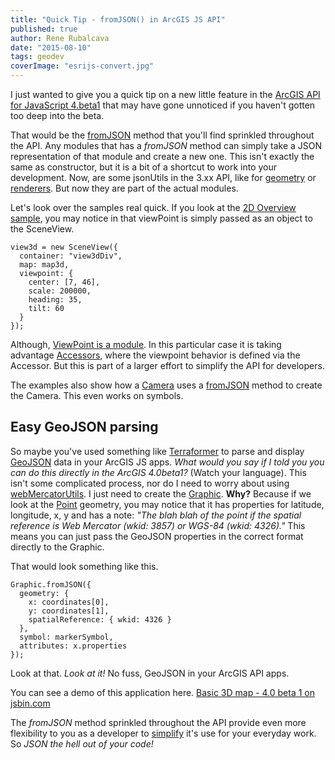 ```yaml
---
title: "Quick Tip - fromJSON() in ArcGIS JS API"
published: true
author: Rene Rubalcava
date: "2015-08-10"
tags: geodev
coverImage: "esrijs-convert.jpg"
---
```


I just wanted to give you a quick tip on a new little feature in the [ArcGIS API for JavaScript 4.beta1](https://developers.arcgis.com/javascript/beta/) that may have gone unnoticed if you haven't gotten too deep into the beta.

That would be the [fromJSON](https://developers.arcgis.com/javascript/beta/api-reference/esri-geometry-Geometry.html#fromJSON) method that you'll find sprinkled throughout the API. Any modules that has a _fromJSON_ method can simply take a JSON representation of that module and create a new one. This isn't exactly the same as constructor, but it is a bit of a shortcut to work into your development. Now, are some jsonUtils in the 3.xx API, like for [geometry](https://developers.arcgis.com/javascript/jsapi/esri.geometry.jsonutils-amd.html) or [renderers](https://developers.arcgis.com/javascript/jsapi/esri.renderers.jsonutils-amd.html). But now they are part of the actual modules.

Let's look over the samples real quick. If you look at the [2D Overview sample](http://developers.arcgis.com/javascript/beta/sample-code/sandbox/sandbox.html?sample=sample-code/source-code/3d/2d-overview-map/index.html), you may notice in that viewPoint is simply passed as an object to the SceneView.

```
view3d = new SceneView({
  container: "view3dDiv",
  map: map3d,
  viewpoint: {
    center: [7, 46],
    scale: 200000,
    heading: 35,
    tilt: 60
  }
});
```

Although, [ViewPoint is a module](https://developers.arcgis.com/javascript/beta/api-reference/esri-Viewpoint.html). In this particular case it is taking advantage [Accessors](http://odoe.net/blog/arcgis-js-api-4-0beta1-accessors/), where the viewpoint behavior is defined via the Accessor. But this is part of a larger effort to simplify the API for developers.

The examples also show how a [Camera](https://developers.arcgis.com/javascript/beta/api-reference/esri-Camera.html) uses a [fromJSON](https://developers.arcgis.com/javascript/beta/api-reference/esri-Camera.html#fromJSON) method to create the Camera. This even works on symbols.

## Easy GeoJSON parsing

So maybe you've used something like [Terraformer](http://terraformer.io/) to parse and display [GeoJSON](http://geojson.org/) data in your ArcGIS JS apps. _What would you say if I told you you can do this directly in the ArcGIS 4.0beta1?_ (Watch your language). This isn't some complicated process, nor do I need to worry about using [webMercatorUtils](https://developers.arcgis.com/javascript/beta/api-reference/esri-geometry-support-webMercatorUtils.html). I just need to create the [Graphic](https://developers.arcgis.com/javascript/beta/api-reference/esri-Graphic.html). **Why?** Because if we look at the [Point](https://developers.arcgis.com/javascript/beta/api-reference/esri-geometry-Point.html) geometry, you may notice that it has properties for latitude, longitude, x, y and has a note: _"The blah blah of the point if the spatial reference is Web Mercator (wkid: 3857) or WGS-84 (wkid: 4326)."_ This means you can just pass the GeoJSON properties in the correct format directly to the Graphic.

That would look something like this.

```
Graphic.fromJSON({
  geometry: {
    x: coordinates[0],
    y: coordinates[1],
    spatialReference: { wkid: 4326 }
  },
  symbol: markerSymbol,
  attributes: x.properties
});
```

Look at that. _Look at it!_ No fuss, GeoJSON in your ArcGIS API apps.

You can see a demo of this application here. [Basic 3D map - 4.0 beta 1 on jsbin.com](http://jsbin.com/ferope/3/embed?js,output)
<script src="http://static.jsbin.com/js/embed.min.js?3.34.1"></script>

The _fromJSON_ method sprinkled throughout the API provide even more flexibility to you as a developer to [simplify](https://developers.arcgis.com/javascript/beta/guide/discover/#simpleAPI) it's use for your everyday work. So _JSON the hell out of your code!_
